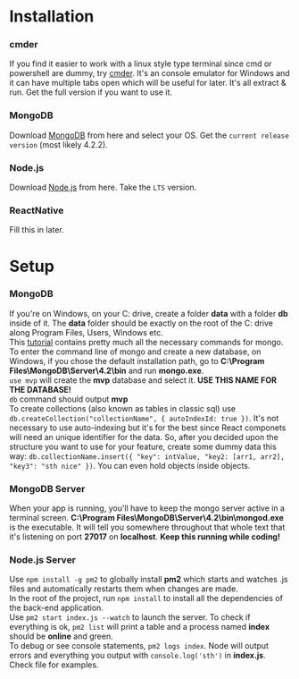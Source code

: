 # Installation

### cmder

If you find it easier to work with a linux style type terminal since cmd or powershell are dummy, try [cmder](https://cmder.net/). It's an console emulator for Windows and it can have multiple tabs open which will be useful for later. It's all extract & run. Get the full version if you want to use it.

### MongoDB

Download [MongoDB](https://www.mongodb.com/download-center/enterprise) from here and select your OS. Get the `current release version` (most likely 4.2.2).

### Node.js

Download [Node.js](https://nodejs.org/en/download/) from here. Take the `LTS` version.

### ReactNative

Fill this in later.

# Setup

### MongoDB

If you're on Windows, on your C: drive, create a folder <b>data</b> with a folder <b>db</b> inside of it. The <b>data</b> folder should be exactly on the root of the C: drive along Program Files, Users, Windows etc.
<br />
This [tutorial](https://www.tutorialspoint.com/mongodb/index.htm) contains pretty much all the necessary commands for mongo.
<br />
To enter the command line of mongo and create a new database, on Windows, if you chose the default installation path, go to <b>C:\Program Files\MongoDB\Server\4.2\bin</b> and run <b>mongo.exe</b>.
<br />
`use mvp` will create the <b>mvp</b> database and select it. <b>USE THIS NAME FOR THE DATABASE!</b>
<br />
`db` command should output <b>mvp</b>
<br />
To create collections (also known as tables in classic sql) use `db.createCollection("collectionName", { autoIndexId: true })`. It's not necessary to use auto-indexing but it's for the best since React componets will need an unique identifier for the data. So, after you decided upon the structure you want to use for your feature, create some dummy data this way: `db.collectionName.insert({ "key": intValue, "key2: [arr1, arr2], "key3": "sth nice" })`. You can even hold objects inside objects.

### MongoDB Server

When your app is running, you'll have to keep the mongo server active in a terminal screen. <b>C:\Program Files\MongoDB\Server\4.2\bin\mongod.exe</b> is the executable. It will tell you somewhere throughout that whole text that it's listening on port <b>27017</b> on <b>localhost</b>. <b>Keep this running while coding!</b>

### Node.js Server

Use `npm install -g pm2` to globally install <b>pm2</b> which starts and watches .js files and automatically restarts them when changes are made.
<br />
In the root of the project, run `npm install` to install all the dependencies of the back-end application.
<br />
Use `pm2 start index.js --watch` to launch the server. To check if everything is ok, `pm2 list` will print a table and a process named <b>index</b> should be <b>online</b> and green.
<br />
To debug or see console statements, `pm2 logs index`. Node will output errors and everything you output with `console.log('sth')` in <b>index.js</b>. Check file for examples.
